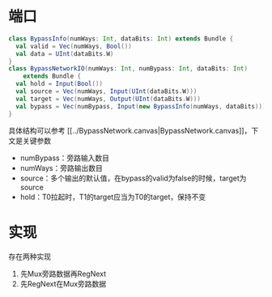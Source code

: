 # 端口

```scala
class BypassInfo(numWays: Int, dataBits: Int) extends Bundle {
  val valid = Vec(numWays, Bool())
  val data = UInt(dataBits.W)
}
class BypassNetworkIO(numWays: Int, numBypass: Int, dataBits: Int) 
	extends Bundle {
  val hold = Input(Bool())
  val source = Vec(numWays, Input(UInt(dataBits.W)))
  val target = Vec(numWays, Output(UInt(dataBits.W)))
  val bypass = Vec(numBypass, Input(new BypassInfo(numWays, dataBits)))
}
```

具体结构可以参考 [[../BypassNetwork.canvas|BypassNetwork.canvas]]，下文是关键参数
- numBypass：旁路输入数目
- numWays：旁路输出数目
- source：多个输出的默认值，在bypass的valid为false的时候，target为source
- hold：T0拉起时，T1的target应当为T0的target，保持不变

# 实现

存在两种实现
1. 先Mux旁路数据再RegNext
2. 先RegNext在Mux旁路数据